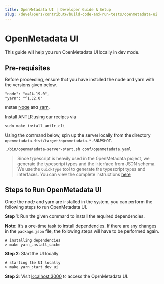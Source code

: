 ```yaml
---
title: OpenMetadata UI | Developer Guide & Setup
slug: /developers/contribute/build-code-and-run-tests/openmetadata-ui
---
```


# OpenMetadata UI
This guide will help you run OpenMetadata UI locally in dev mode.

## Pre-requisites
Before proceeding, ensure that you have installed the node and yarn with the versions given below.

```shell
"node": ">=18.19.0",
"yarn": "^1.22.0"
```

Install [Node](https://nodejs.org/en/download/) and [Yarn](https://classic.yarnpkg.com/lang/en/docs/install/).

Install ANTLR using our recipes via

```shell
sudo make install_antlr_cli
```

Using the command below, spin up the server locally from the directory `openmetadata-dist/target/openmetadata-*-SNAPSHOT`.

```shell
./bin/openmetadata-server-start.sh conf/openmetadata.yaml
```

> Since typescript is heavily used in the OpenMetadata project, we generate the typescript types and the interface from JSON schema. We use the `QuickType` tool to generate the typescript types and interfaces. You can view the complete instructions [here](/developers/contribute/build-code-and-run-tests/generate-typescript-types-from-json-schema).

## Steps to Run OpenMetadata UI
Once the node and yarn are installed in the system, you can perform the following steps to run OpenMetadata UI.

**Step 1**: Run the given command to install the required dependencies.

**Note**: It’s a one-time task to install dependencies. If there are any changes in the `package.json` file, the following steps will have to be performed again.

```shell
# installing dependencies
> make yarn_install_cache
```

**Step 2**: Start the UI locally

```shell
# starting the UI locally
> make yarn_start_dev_ui
```
**Step 3**: Visit [localhost:3000](http://localhost:3000/) to access the OpenMetadata UI.